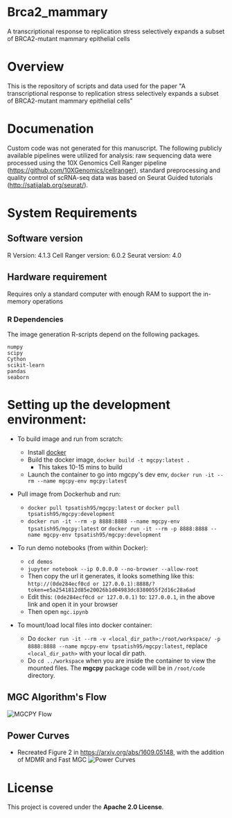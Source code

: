 # Brca2_mammary
A transcriptional response to replication stress selectively expands a subset of BRCA2-mutant mammary epithelial cells

# Overview
This is the repository of scripts and data used for the paper "A transcriptional response to replication stress selectively expands a subset of BRCA2-mutant mammary epithelial cells"

# Documenation
Custom code was not generated for this manuscript. The following publicly available pipelines were utilized for analysis: raw sequencing data were processed using the 10X Genomics Cell Ranger pipeline (https://github.com/10XGenomics/cellranger), standard preprocessing and quality control of scRNA-seq data was based on Seurat Guided tutorials (http://satijalab.org/seurat/). 

# System Requirements
## Software version
R Version: 4.1.3 
Cell Ranger version: 6.0.2 
Seurat version: 4.0

## Hardware requirement 
Requires only a standard computer with enough RAM to support the in-memory operations

### R Dependencies
The image generation R-scripts depend on the following packages.

```
numpy
scipy
Cython
scikit-learn
pandas
seaborn
```

# Setting up the development environment:
- To build image and run from scratch:
  - Install [docker](https://docs.docker.com/install/)
  - Build the docker image, `docker build -t mgcpy:latest .`
    - This takes 10-15 mins to build
  - Launch the container to go into mgcpy's dev env, `docker run -it --rm --name mgcpy-env mgcpy:latest`
- Pull image from Dockerhub and run:
  - `docker pull tpsatish95/mgcpy:latest` or `docker pull tpsatish95/mgcpy:development`
  - `docker run -it --rm -p 8888:8888 --name mgcpy-env tpsatish95/mgcpy:latest` or `docker run -it --rm -p 8888:8888 --name mgcpy-env tpsatish95/mgcpy:development`


- To run demo notebooks (from within Docker):
  - `cd demos`
  - `jupyter notebook --ip 0.0.0.0 --no-browser --allow-root`
  - Then copy the url it generates, it looks something like this: `http://(0de284ecf0cd or 127.0.0.1):8888/?token=e5a2541812d85e20026b1d04983dc8380055f2d16c28a6ad`
  - Edit this: `(0de284ecf0cd or 127.0.0.1)` to: `127.0.0.1`, in the above link and open it in your browser
  - Then open `mgc.ipynb`

- To mount/load local files into docker container:
  - Do `docker run -it --rm -v <local_dir_path>:/root/workspace/ -p 8888:8888 --name mgcpy-env tpsatish95/mgcpy:latest`, replace `<local_dir_path>` with your local dir path.
  - Do `cd ../workspace` when you are inside the container to view the mounted files. The **mgcpy** package code will be in `/root/code` directory.


## MGC Algorithm's Flow
![MGCPY Flow](https://raw.githubusercontent.com/neurodata/mgcpy/master/MGCPY.png)

## Power Curves
- Recreated Figure 2 in https://arxiv.org/abs/1609.05148, with the addition of MDMR and Fast MGC
![Power Curves](https://raw.githubusercontent.com/neurodata/mgcpy/master/power_curves_dimensions.png)

# License

This project is covered under the **Apache 2.0 License**.
